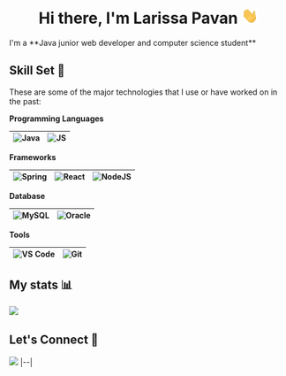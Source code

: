 <h1 align="center">Hi there, I'm Larissa Pavan <img src="https://raw.githubusercontent.com/ABSphreak/ABSphreak/master/gifs/Hi.gif" width="30px"></h1>
I'm a **Java junior web developer and computer science student**

## Skill Set :muscle:

These are some of the major technologies that I use or have worked on in the past:

**Programming Languages**

<img title="Java" alt="Java" width="40px" src="https://cdn.jsdelivr.net/gh/devicons/devicon/icons/java/java-original-wordmark.svg" />|<img alt="JS" title="JavaScript" width="40px" src="https://cdn.jsdelivr.net/gh/devicons/devicon/icons/javascript/javascript-original.svg" />
|--|--|

**Frameworks**

<img title="Spring" alt="Spring" width="40px" src="https://cdn.jsdelivr.net/gh/devicons/devicon/icons/spring/spring-original-wordmark.svg" /> | <img title="React" alt="React" width="40px" src="https://cdn.jsdelivr.net/gh/devicons/devicon/icons/react/react-original-wordmark.svg" /> | <img alt="NodeJS" title="NodeJS" width="40px" src="https://cdn.jsdelivr.net/gh/devicons/devicon/icons/nodejs/nodejs-original-wordmark.svg" />
|--|--|--|
          
 **Database**
 
 <img title="MySQL" alt="MySQL" width="40px" src="https://cdn.jsdelivr.net/gh/devicons/devicon/icons/mysql/mysql-original.svg" /> | <img title="Oracle" alt="Oracle" width="40px" src="https://cdn.jsdelivr.net/gh/devicons/devicon/icons/oracle/oracle-original.svg" />
 |--|--|
 
 **Tools**
 
<img title="VS Code" alt="VS Code" width="40px" src="https://cdn.jsdelivr.net/gh/devicons/devicon/icons/vscode/vscode-original.svg" /> | <img title="Git" alt="Git" width="40px" src="https://cdn.jsdelivr.net/gh/devicons/devicon/icons/git/git-original.svg" />
 |--|--|         
          
## My stats :bar_chart:
<img src="https://github-readme-stats.vercel.app/api?username=laricp&theme=dark&show_icons=true">

## Let's Connect :handshake:

<a href="https://www.linkedin.com/in/larissacpavan/"><img src="https://cdn2.iconfinder.com/data/icons/social-media-2285/512/1_Linkedin_unofficial_colored_svg-128.png" width="40"></a>
|--|
